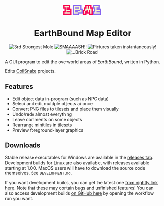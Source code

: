 <div align="center">
<img alt="EBME" src=https://github.com/Supremekirb/EBME/blob/main/assets/logos/logo.png?raw=true>
<h1 align="center">EarthBound Map Editor</h1>
<img alt="3rd Strongest Mole" src="https://img.shields.io/badge/3rd-Strongest_Mole-gold">
<img alt="SMAAAASH!!" src="https://img.shields.io/badge/SMAAAASH!!-blue">
<img alt="Pictures taken instantaneously!" src="https://img.shields.io/badge/Pictures_taken-instantaneously!-forestgreen">
<img alt="...Brick Road." src="https://img.shields.io/badge/...-Brick_Road.-orangered">
</div>

A GUI program to edit the overworld areas of _EarthBound_, written in Python.

Edits [CoilSnake](https://github.com/pk-hack/CoilSnake) projects.

## Features

* Edit object data in-program (such as NPC data)
* Select and edit multiple objects at once
* Convert PNG files to tilesets and place them visually
* Undo/redo almost everything
* Leave comments on some objects
* Rearrange minitiles in tilesets
* Preview foreground-layer graphics

## Downloads

Stable release executables for Windows are available in the [releases tab](https://github.com/Supremekirb/EBME/releases).
Development builds for Linux are also available, with releases available starting at 1.0.0.
MacOS users will have to download the source code themselves. See `DEVELOPMENT.md`.

If you want development builds, you can get the latest one [from nightly.link here](https://nightly.link/Supremekirb/EBME/workflows/build_push/main). Note that these may contain bugs and unfinished features! You can also access development builds [on GitHub here](https://github.com/Supremekirb/EBME/actions) by opening the workflow run you want.
